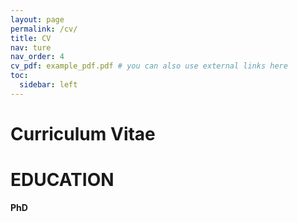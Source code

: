 ```yaml
---
layout: page
permalink: /cv/
title: CV
nav: ture
nav_order: 4
cv_pdf: example_pdf.pdf # you can also use external links here
toc:
  sidebar: left
---
```


# Curriculum Vitae

# EDUCATION
**PhD**
